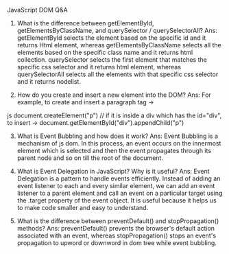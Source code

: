 JavaScript DOM Q&A
1. What is the difference between getElementById, getElementsByClassName, and querySelector / querySelectorAll?
Ans: getElementById selects the element based on the specific id and it returns Html element, whereas getElementsByClassName selects all the elements based on the specific class name and it returns html collection. querySelector selects the first element that matches the specific css selector and it returns html element, whereas querySelectorAll selects all the elements with that specific css selector and it returns nodelist.

2. How do you create and insert a new element into the DOM?
Ans: For example, to create and insert a paragraph tag ->

js
document.createElement("p")
// if it is inside a div which has the id="div", to insert ->
document.getElementById("div").appendChild("p")

3. What is Event Bubbling and how does it work?
Ans: Event Bubbling is a mechanism of js dom. In this process, an event occurs on the innermost element which is selected and then the event propagates through its parent node and so on till the root of the document.

4. What is Event Delegation in JavaScript? Why is it useful?
Ans: Event Delegation is a pattern to handle events efficiently. Instead of adding an event listener to each and every similar element, we can add an event listener to a parent element and call an event on a particular target using the .target property of the event object. It is useful because it helps us to make code smaller and easy to understand.

5. What is the difference between preventDefault() and stopPropagation() methods?
Ans: preventDefault() prevents the browser's default action associated with an event, whereas stopPropagation() stops an event's propagation to upword or downword in dom tree while event bubbling.


